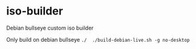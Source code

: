 # iso-builder
Debian bullseye custom iso builder

Only build on debian bullseye
`` ./ 
./build-debian-live.sh -g no-desktop ``
